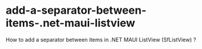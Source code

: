 # add-a-separator-between-items-.net-maui-listview
How to add a separator between items in .NET MAUI ListView (SfListView) ?
